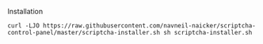 Installation

`curl -LJO https://raw.githubusercontent.com/navneil-naicker/scriptcha-control-panel/master/scriptcha-installer.sh
sh scriptcha-installer.sh`
